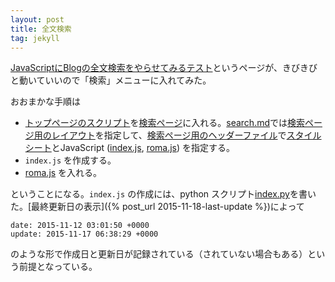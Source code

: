 ```yaml
---
layout: post
title: 全文検索
tag: jekyll
---
```

[JavaScriptにBlogの全文検索をやらせてみるテスト](http://la.ma.la/search.html)というページが、きびきびと動いていいので「検索」メニューに入れてみた。

おおまかな手順は

* [トップページのスクリプト](http://la.ma.la/search.html)を[検索ページ](http://sekika.github.io/search/)に入れる。[search.md](https://github.com/sekika/sekika.github.io/blob/master/search.md)では[検索ページ用のレイアウト](https://github.com/sekika/sekika.github.io/blob/master/_layouts/search.html)を指定して、[検索ページ用のヘッダーファイル](https://github.com/sekika/sekika.github.io/blob/master/_includes/head-search.html)で[スタイルシート](https://github.com/sekika/sekika.github.io/blob/master/css/search.css)とJavaScript ([index.js](https://github.com/sekika/sekika.github.io/blob/master/js/index.js), [roma.js](https://github.com/sekika/sekika.github.io/blob/master/js/roma.js)) を指定する。
* `index.js` を作成する。
* [roma.js](http://la.ma.la/roma.js) を入れる。

ということになる。`index.js` の作成には、python スクリプト[index.py](https://github.com/sekika/sekika.github.io/blob/master/setup/index.py)を書いた。[最終更新日の表示]({% post_url 2015-11-18-last-update %})によって

~~~
date: 2015-11-12 03:01:50 +0000
update: 2015-11-17 06:38:29 +0000
~~~

のような形で作成日と更新日が記録されている（されていない場合もある）という前提となっている。


